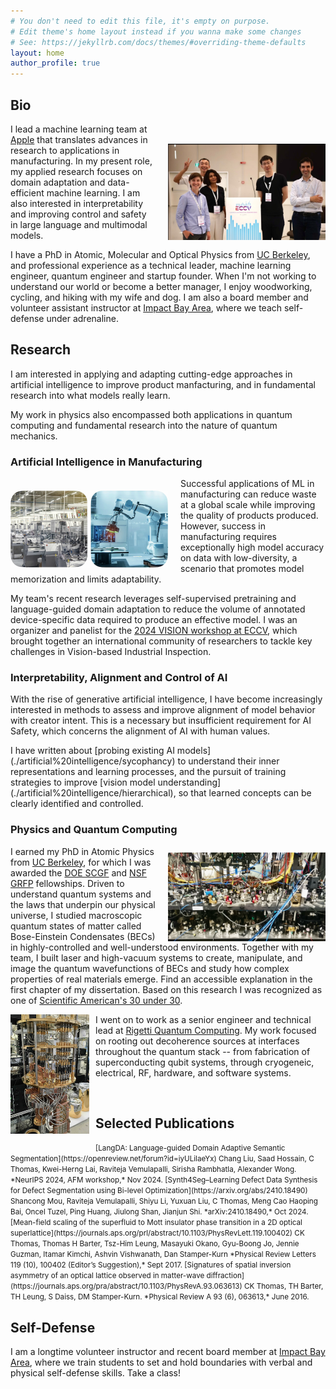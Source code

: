 ```yaml
---
# You don't need to edit this file, it's empty on purpose.
# Edit theme's home layout instead if you wanna make some changes
# See: https://jekyllrb.com/docs/themes/#overriding-theme-defaults
layout: home
author_profile: true
---
```


<!-- <img align="right"
src="./assets/images/after-eccv.png" 
alt="After a successful workshop at ECCV, 2024." 
width="400"> -->


<img src="./assets/images/after-eccv.png" alt="After a successful workshop at ECCV, 2024." style="float: right; padding-left: 20px; padding-top: 90px;"  width="50%" height="auto">

## Bio


I lead a machine learning team at [Apple](https://www.apple.com/newsroom/) that translates advances in research to applications in manufacturing. In my present role, my applied research focuses on  domain adaptation and data-efficient machine learning. I am also interested in interpretability and improving control and safety in large language and multimodal models.

<!-- why - how - what -->
I have a PhD in Atomic, Molecular and Optical Physics from [UC Berkeley](http://ultracold.physics.berkeley.edu), and professional experience as a technical leader, machine learning engineer, quantum engineer and startup founder. When I'm not working to understand our world or become a better manager, I enjoy woodworking, cycling, and hiking with my wife and dog. I am also a board member and volunteer assistant instructor at [Impact Bay Area](https://www.impactbayarea.org/cthomas), where we teach self-defense under adrenaline. 




## Research

I am interested in applying and adapting cutting-edge approaches in artificial intelligence to improve product manfacturing, and in fundamental research into what models really learn.
<!-- Most ground-breaking approaches are demonstrated on natural images, and we find that many methods don’t show promising results when applied to real manufacturing scenarios. My work focuses first on the small adaptations that we can apply to leverage today's techniques in smart manufacturing, and second on fundamental research into how models learn and when they memorize.  -->
<!-- A common goal throughout my work is improving data-efficiency, or reducing the number of samples required to train an effective model.  -->
<!-- A common thread across my AI research is data-efficiency - reducing the number of data samples required to train an effective model.  -->
<!-- Data-efficiency, reducing the number of data samples required to train an effective model, is a common thread throughout my work. Today's models require massive volumes of diverse training data. 
 Domain-specific datasets differ meaningfully from the natural images used in traditional machine learning and  -->
My work in physics also encompassed both applications in quantum computing and fundamental research into the nature of quantum mechanics. 

<!-- why - understand and discover, and build something impactful or helpful
how - curiosity, developing broad expertise, find underlying commonalities across fields 
what - physics, engineering and machine learning -->
<!-- I am broadly driven to understand the world and to leverage that understanding to build something impactful and new. Thus far in my career I've applied that lens in physics, engineering and machine learning.  -->

### Artificial Intelligence in Manufacturing
<!-- why - how - what -->

<img src="./assets/images/manufacturing.png" style="float: left; padding-right: 20px; padding-top: 20px;"  width="50%" height="auto">

<!-- Why is this important / why is it interesting / why is it hard ?   -->
Successful applications of ML in manufacturing can reduce waste at a global scale while improving the quality of products produced. However, success in manufacturing requires exceptionally high model accuracy on data with low-diversity, a scenario that promotes model memorization and limits adaptability. 


<!-- how do we work  -->
<!-- My team runs experiments applying cutting edge approaches to our domain-specific data. When we identify a promising approach, we publish,  demonstrating our approaches on open-source medical datasets that share many challenges with manufacturing. Finally, we integrate successful approaches into an internal git repo, so that many ML applications can benefit from our work.   -->

<!-- what have we built -->

My team's recent research leverages self-supervised pretraining and language-guided domain adaptation to reduce the volume of annotated device-specific data required to produce an effective model. 
I was an organizer and panelist for the [2024 VISION workshop at ECCV](https://vision-based-industrial-inspection.github.io/eccv-24/), which brought together an international community of researchers to tackle key challenges in Vision-based Industrial Inspection. 


### Interpretability, Alignment and Control of AI
<!-- AI Reasoning, Interpretability and Alignment -->
<!-- why -->
<!-- Today's large models require extremely large datasets, delivered by scraping the whole internet (not humanity’s proudest collection of thoughts). Their predecessors - models that determine what we see on social media, for example - we know can be bad for democracy, teen mental health, and social equity.  -->
With the rise of generative artificial intelligence, I have become increasingly interested in methods to assess and improve alignment of model behavior with creator intent. This is a necessary but insufficient requirement for AI Safety, which concerns the alignment of AI with human values. 

<!-- how -->  I have written about [probing existing AI models](./artificial%20intelligence/sycophancy) to understand their inner representations and learning processes, and the pursuit of training strategies to improve [vision model understanding](./artificial%20intelligence/hierarchical), so that learned concepts can be clearly identified and controlled. 
<!--By examining how models learn, interpret, and generate responses, we can improve model understanding, illuminate clear control parameters, and reduce model dependence on enormous and flawed datasets. -->

### Physics and Quantum Computing


<img src="./assets/images/optical-table.png" style="float: right; padding-left: 10px; padding-top:10px" width="50%" height="auto">

I earned my PhD in Atomic Physics from [UC Berkeley](http://ultracold.physics.berkeley.edu), for which I was awarded the [DOE SCGF](https://science.osti.gov/wdts/scgf) and [NSF GRFP](https://www.nsfgrfp.org) fellowships. Driven to understand quantum systems and the laws that underpin our physical universe, I studied macroscopic quantum states of matter called Bose-Einstein Condensates (BECs) in highly-controlled and well-understood environments. 
Together with my team, I built laser and high-vacuum systems to create, manipulate, and image the quantum wavefunctions of BECs and study how complex properties of real materials emerge. Find an accessible explanation in the first chapter of my dissertation. Based on this research I was recognized as one of [Scientific American's 30 under 30](https://www.scientificamerican.com/article/lindau-claire-thomas/). 

<img src="./assets/images/qc.png" style="float: left; padding-right: 10px; padding-bottom: 30px;" width="25%" height="auto"> 

I went on to work as a senior engineer and technical lead at [Rigetti Quantum Computing](https://www.rigetti.com/). My work focused on rooting out decoherence sources at interfaces throughout the quantum stack -- from fabrication of superconducting qubit systems, through cryogeneic, electrical, RF, hardware, and software systems.  


<!-- 
More quantum phrases
 systems to manipulate atoms 
 emergence in quantum systems 
 to expand human understanding of quantum physics, the laws that underpin our physical universe.  
 our understanding of the fundamental building blocks of nature and the laws that govern them. 
 studied quantum physics at macroscpic scales 
-->

<div style="page-break-after: always; visibility: hidden"> 
\pagebreak 
</div>

## Selected Publications

<small>
[LangDA: Language-guided Domain Adaptive Semantic Segmentation](https://openreview.net/forum?id=iyULilaeYx) 
Chang Liu, Saad Hossain, C Thomas, Kwei-Herng Lai, Raviteja Vemulapalli, Sirisha Rambhatla, Alexander Wong. 
*NeurIPS 2024, AFM workshop,*
Nov 2024.
</small>

<small>
[Synth4Seg–Learning Defect Data Synthesis for Defect Segmentation using Bi-level Optimization](https://arxiv.org/abs/2410.18490)
Shancong Mou, Raviteja Vemulapalli, Shiyu Li, Yuxuan Liu, C Thomas, Meng Cao Haoping Bai, Oncel Tuzel, Ping Huang, Jiulong Shan, Jianjun Shi. 
*arXiv:2410.18490,*
Oct 2024.
</small>

<small>
[Mean-field scaling of the superfluid to Mott insulator phase transition
in a 2D optical superlattice](https://journals.aps.org/prl/abstract/10.1103/PhysRevLett.119.100402) 
CK Thomas, Thomas H Barter, Tsz-Him Leung, Masayuki Okano, Gyu-Boong Jo, Jennie Guzman, Itamar Kimchi, Ashvin Vishwanath, Dan Stamper-Kurn 
*Physical Review Letters 119 (10), 100402 (Editor’s Suggestion),*
Sept 2017.
</small>

<small>
[Signatures of spatial inversion asymmetry of an optical lattice observed in matter-wave diffraction](https://journals.aps.org/pra/abstract/10.1103/PhysRevA.93.063613)
CK Thomas, TH Barter, TH Leung, S Daiss, DM Stamper-Kurn. 
*Physical Review A 93 (6), 063613,*
June 2016.
</small>

<!-- ## Career Notes --> 


## Self-Defense

I am a longtime volunteer instructor and recent board member at [Impact Bay Area](https://www.impactbayarea.org/), where we train students to set and hold  boundaries with verbal and physical self-defense skills.  Take a class! 
